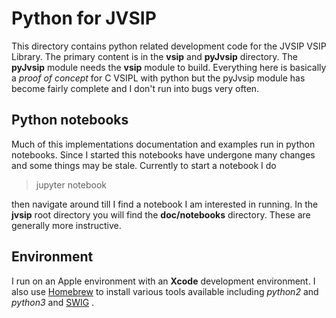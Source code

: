# Python for JVSIP   
This directory contains python related development code for the JVSIP VSIP Library.
The primary content is in the **vsip** and **pyJvsip**  directory.  The **pyJvsip** module needs
the **vsip** module to build.  Everything here is basically a *proof of concept* for C VSIPL with python
but the pyJvsip module has become fairly complete and I don't run into bugs very often.

## Python notebooks
Much of this implementations documentation and examples run in python notebooks.  Since I 
started this notebooks have undergone many changes and some things may be stale. Currently to
start a notebook I do

>    jupyter notebook

then navigate around till I find a notebook I am interested in running.  In the **jvsip** 
root directory you will find the **doc/notebooks** directory.  These are generally more instructive.

## Environment
I run on an Apple environment with an **Xcode** development environment.  I also use 
[Homebrew](https://brew.sh) to install various tools available including *python2* and *python3* and 
 [SWIG](http://www.swig.org) .